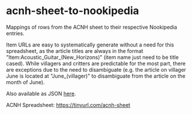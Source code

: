 # acnh-sheet-to-nookipedia
Mappings of rows from the ACNH sheet to their respective Nookipedia entries.

Item URLs are easy to systematically generate without a need for this spreadsheet, as the article titles are always in the format "Item:Acoustic_Guitar_(New_Horizons)" (item name just need to be title cased). While villagers and critters are predictable for the most part, there are exceptions due to the need to disambiguate (e.g. the article on villager June is located at "June_(villager)" to disambiguate from the article on the month of June).

Also available as JSON [here](https://docs.google.com/spreadsheets/d/16LokbUjI9WCzgb_axQtUPWoOoTbjuo-Zo-mwhwr5vgw).

ACNH Spreadsheet: https://tinyurl.com/acnh-sheet
